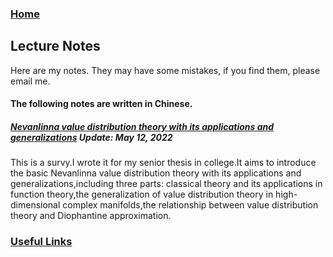 ### [Home](https://artinkevin.github.io/homepage/)
## Lecture Notes
Here are my notes. They may have some mistakes, if you find them, please email me.

#### The following notes are written in Chinese.
##### **[Nevanlinna value distribution theory with its applications and generalizations](毕业论文1.pdf)** _Update: May 12, 2022_
This is a survy.I wrote it for my senior thesis in college.It aims to introduce the basic Nevanlinna value distribution theory with its applications and generalizations,including three parts: classical theory and its applications in function theory,the generalization of value distribution theory in high-dimensional complex manifolds,the relationship between value distribution theory and Diophantine approximation.

### [Useful Links]( https://artinkevin.github.io/Links/)

